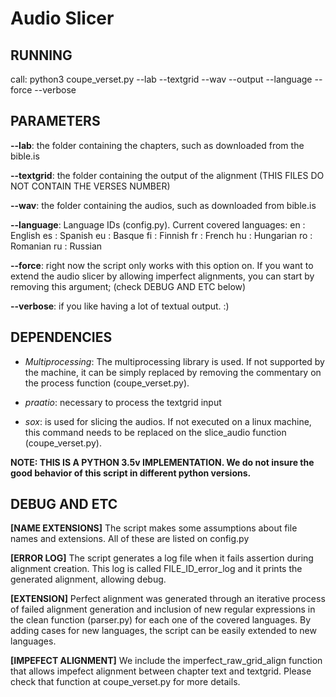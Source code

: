 # Audio Slicer

## RUNNING

call: 
python3 coupe_verset.py --lab <CHAPTER TEXT> --textgrid <TEXGRID> --wav <WAV FILES> --output <OUTPUT FOLDER> --language <LANGUAGE ID> --force --verbose


## PARAMETERS

**--lab**: the folder containing the chapters, such as downloaded from the bible.is

**--textgrid**: the folder containing the output of the alignment (THIS FILES DO NOT CONTAIN THE VERSES NUMBER)

**--wav**: the folder containing the audios, such as downloaded from bible.is 

**--language**: Language IDs (config.py). Current covered languages:
     en : English
     es : Spanish
     eu : Basque
     fi : Finnish
     fr : French
     hu : Hungarian
     ro : Romanian
     ru : Russian

**--force**: right now the script only works with this option on. If you want to extend the audio slicer by allowing imperfect alignments, you can start by removing this argument; (check DEBUG AND ETC below)

**--verbose**: if you like having a lot of textual output. :)

## DEPENDENCIES

* *Multiprocessing*: The multiprocessing library is used. If not supported by the machine, it can be simply replaced by removing the commentary on the process function (coupe_verset.py).

* *praatio*: necessary to process the textgrid input

* *sox*: is used for slicing the audios. If not executed on a linux machine, this command needs to be replaced on the slice_audio function (coupe_verset.py).

**NOTE: THIS IS A PYTHON 3.5v IMPLEMENTATION. We do not insure the good behavior of this script in different python versions.**


## DEBUG AND ETC 

**[NAME EXTENSIONS]** The script makes some assumptions about file names and extensions. All of these are listed on config.py

**[ERROR LOG]** The script generates a log file when it fails assertion during alignment creation. This log is called FILE_ID_error_log and it prints the generated alignment, allowing debug.

**[EXTENSION]** Perfect alignment was generated through an iterative process of failed alignment generation and inclusion of new regular expressions in the clean function (parser.py) for each one of the covered languages. By adding cases for new languages, the script can be easily extended to new languages.

**[IMPEFECT ALIGNMENT]** We include the imperfect_raw_grid_align function that allows impefect alignment between chapter text and textgrid. Please check that function at coupe_verset.py for more details. 

